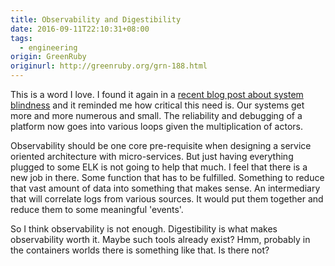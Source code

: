 ```yaml
---
title: Observability and Digestibility
date: 2016-09-11T22:10:31+08:00
tags:
  - engineering
origin: GreenRuby
originurl: http://greenruby.org/grn-188.html
---
```

This is a word I love. I found it again in a [recent blog post about system blindness][blindness] 
and it reminded me how critical this need is. Our
systems get more and more numerous and small. The reliability and debugging of
a platform now goes into various loops given the multiplication of actors.

Observability should be one core pre-requisite when designing a service
oriented architecture with micro-services. But just having everything plugged
to some ELK is not going to help that much. I feel that there is a new job in
there. Some function that has to be fulfilled. Something to reduce that vast
amount of data into something that makes sense. An intermediary that will
correlate logs from various sources. It would put them together and reduce
them to some meaningful 'events'.

So I think observability is not enough. Digestibility is what makes
observability worth it. Maybe such tools already exist? Hmm, probably in the
containers worlds there is something like that. Is there not?

[blindness]: https://medium.com/production-ready/systems-blindness-and-how-we-deal-with-it-d601fa63b7f4#.ub69zflcv 
